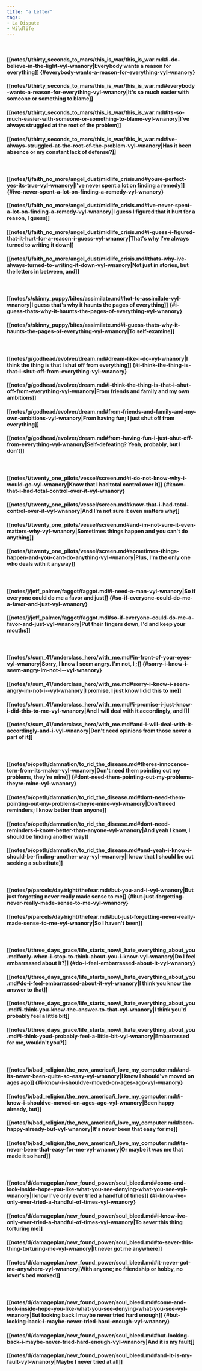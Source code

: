 ```yaml
---
title: "a Letter"
tags:
- La Dispute
- Wildlife
---
```

&nbsp;
#### [[notes/t/thirty_seconds_to_mars/this_is_war/this_is_war.md#i-do-believe-in-the-light-vyl-wnanory|Everybody wants a reason for everything]] {#everybody-wants-a-reason-for-everything-vyl-wnanory}
#### [[notes/t/thirty_seconds_to_mars/this_is_war/this_is_war.md#everybody-wants-a-reason-for-everything-vyl-wnanory|It's so much easier with someone or something to blame]]
#### [[notes/t/thirty_seconds_to_mars/this_is_war/this_is_war.md#its-so-much-easier-with-someone-or-something-to-blame-vyl-wnanory|I've always struggled at the root of the problem]]
#### [[notes/t/thirty_seconds_to_mars/this_is_war/this_is_war.md#ive-always-struggled-at-the-root-of-the-problem-vyl-wnanory|Has it been absence or my constant lack of defense?]]
&nbsp;
#### [[notes/f/faith_no_more/angel_dust/midlife_crisis.md#youre-perfect-yes-its-true-vyl-wnanory|I've never spent a lot on finding a remedy]] {#ive-never-spent-a-lot-on-finding-a-remedy-vyl-wnanory}
#### [[notes/f/faith_no_more/angel_dust/midlife_crisis.md#ive-never-spent-a-lot-on-finding-a-remedy-vyl-wnanory|I guess I figured that it hurt for a reason, I guess]]
#### [[notes/f/faith_no_more/angel_dust/midlife_crisis.md#i-guess-i-figured-that-it-hurt-for-a-reason-i-guess-vyl-wnanory|That's why I've always turned to writing it down]]
#### [[notes/f/faith_no_more/angel_dust/midlife_crisis.md#thats-why-ive-always-turned-to-writing-it-down-vyl-wnanory|Not just in stories, but the letters in between, and]]
&nbsp;
#### [[notes/s/skinny_puppy/bites/assimilate.md#hot-to-assimilate-vyl-wnanory|I guess that's why it haunts the pages of everything]] {#i-guess-thats-why-it-haunts-the-pages-of-everything-vyl-wnanory}
#### [[notes/s/skinny_puppy/bites/assimilate.md#i-guess-thats-why-it-haunts-the-pages-of-everything-vyl-wnanory|To self-examine]]
&nbsp;
#### [[notes/g/godhead/evolver/dream.md#dream-like-i-do-vyl-wnanory|I think the thing is that I shut off from everything]] {#i-think-the-thing-is-that-i-shut-off-from-everything-vyl-wnanory}
#### [[notes/g/godhead/evolver/dream.md#i-think-the-thing-is-that-i-shut-off-from-everything-vyl-wnanory|From friends and family and my own ambitions]]
#### [[notes/g/godhead/evolver/dream.md#from-friends-and-family-and-my-own-ambitions-vyl-wnanory|From having fun; I just shut off from everything]]
#### [[notes/g/godhead/evolver/dream.md#from-having-fun-i-just-shut-off-from-everything-vyl-wnanory|Self-defeating? Yeah, probably, but I don't]]
&nbsp;
#### [[notes/t/twenty_one_pilots/vessel/screen.md#i-do-not-know-why-i-would-go-vyl-wnanory|Know that I had total control over it]] {#know-that-i-had-total-control-over-it-vyl-wnanory}
#### [[notes/t/twenty_one_pilots/vessel/screen.md#know-that-i-had-total-control-over-it-vyl-wnanory|And I'm not sure it even matters why]]
#### [[notes/t/twenty_one_pilots/vessel/screen.md#and-im-not-sure-it-even-matters-why-vyl-wnanory|Sometimes things happen and you can't do anything]]
#### [[notes/t/twenty_one_pilots/vessel/screen.md#sometimes-things-happen-and-you-cant-do-anything-vyl-wnanory|Plus, I'm the only one who deals with it anyway]]
&nbsp;
#### [[notes/j/jeff_palmer/faggot/faggot.md#i-need-a-man-vyl-wnanory|So if everyone could do me a favor and just]] {#so-if-everyone-could-do-me-a-favor-and-just-vyl-wnanory}
#### [[notes/j/jeff_palmer/faggot/faggot.md#so-if-everyone-could-do-me-a-favor-and-just-vyl-wnanory|Put their fingers down, I'd   and keep your mouths]]
&nbsp;
#### [[notes/s/sum_41/underclass_hero/with_me.md#in-front-of-your-eyes-vyl-wnanory|Sorry, I know I seem angry. I'm not, I ;]] {#sorry-i-know-i-seem-angry-im-not-i--vyl-wnanory}
#### [[notes/s/sum_41/underclass_hero/with_me.md#sorry-i-know-i-seem-angry-im-not-i--vyl-wnanory|I promise, I just know I did this to me]]
#### [[notes/s/sum_41/underclass_hero/with_me.md#i-promise-i-just-know-i-did-this-to-me-vyl-wnanory|And I will deal with it accordingly, and I]]
#### [[notes/s/sum_41/underclass_hero/with_me.md#and-i-will-deal-with-it-accordingly-and-i-vyl-wnanory|Don't need opinions from those never a part of it]]
&nbsp;
#### [[notes/o/opeth/damnation/to_rid_the_disease.md#theres-innocence-torn-from-its-maker-vyl-wnanory|Don't need them pointing out my problems, they're mine]] {#dont-need-them-pointing-out-my-problems-theyre-mine-vyl-wnanory}
#### [[notes/o/opeth/damnation/to_rid_the_disease.md#dont-need-them-pointing-out-my-problems-theyre-mine-vyl-wnanory|Don't need reminders; I know better than anyone]]
#### [[notes/o/opeth/damnation/to_rid_the_disease.md#dont-need-reminders-i-know-better-than-anyone-vyl-wnanory|And yeah I know, I should be finding another way]]
#### [[notes/o/opeth/damnation/to_rid_the_disease.md#and-yeah-i-know-i-should-be-finding-another-way-vyl-wnanory|I know that I should be out seeking a substitute]]
&nbsp;
#### [[notes/p/parcels/day∕night/thefear.md#but-you-and-i-vyl-wnanory|But just forgetting never really made sense to me]] {#but-just-forgetting-never-really-made-sense-to-me-vyl-wnanory}
#### [[notes/p/parcels/day∕night/thefear.md#but-just-forgetting-never-really-made-sense-to-me-vyl-wnanory|So I haven't been]]
&nbsp;
#### [[notes/t/three_days_grace/life_starts_now/i_hate_everything_about_you.md#only-when-i-stop-to-think-about-you-i-know-vyl-wnanory|Do I feel embarrassed about it?]] {#do-i-feel-embarrassed-about-it-vyl-wnanory}
#### [[notes/t/three_days_grace/life_starts_now/i_hate_everything_about_you.md#do-i-feel-embarrassed-about-it-vyl-wnanory|I think you know the answer to that]]
#### [[notes/t/three_days_grace/life_starts_now/i_hate_everything_about_you.md#i-think-you-know-the-answer-to-that-vyl-wnanory|I think you'd probably feel a little bit]]
#### [[notes/t/three_days_grace/life_starts_now/i_hate_everything_about_you.md#i-think-youd-probably-feel-a-little-bit-vyl-wnanory|Embarrassed for me, wouldn't you?]]
&nbsp;
#### [[notes/b/bad_religion/the_new_america/i_love_my_computer.md#and-its-never-been-quite-so-easy-vyl-wnanory|I know I should've moved on ages ago]] {#i-know-i-shouldve-moved-on-ages-ago-vyl-wnanory}
#### [[notes/b/bad_religion/the_new_america/i_love_my_computer.md#i-know-i-shouldve-moved-on-ages-ago-vyl-wnanory|Been happy already, but]]
#### [[notes/b/bad_religion/the_new_america/i_love_my_computer.md#been-happy-already-but-vyl-wnanory|It's never been that easy for me]]
#### [[notes/b/bad_religion/the_new_america/i_love_my_computer.md#its-never-been-that-easy-for-me-vyl-wnanory|Or maybe it was me that made it so hard]]
&nbsp;
#### [[notes/d/damageplan/new_found_power/soul_bleed.md#come-and-look-inside-hope-you-like-what-you-see-denying-what-you-see-vyl-wnanory|I know I've only ever tried a handful of times]] {#i-know-ive-only-ever-tried-a-handful-of-times-vyl-wnanory}
#### [[notes/d/damageplan/new_found_power/soul_bleed.md#i-know-ive-only-ever-tried-a-handful-of-times-vyl-wnanory|To sever this thing torturing me]]
#### [[notes/d/damageplan/new_found_power/soul_bleed.md#to-sever-this-thing-torturing-me-vyl-wnanory|It never got me anywhere]]
#### [[notes/d/damageplan/new_found_power/soul_bleed.md#it-never-got-me-anywhere-vyl-wnanory|With anyone; no friendship or hobby, no lover's bed worked]]
&nbsp;
#### [[notes/d/damageplan/new_found_power/soul_bleed.md#come-and-look-inside-hope-you-like-what-you-see-denying-what-you-see-vyl-wnanory|But looking back I maybe never tried hard enough]] {#but-looking-back-i-maybe-never-tried-hard-enough-vyl-wnanory}
#### [[notes/d/damageplan/new_found_power/soul_bleed.md#but-looking-back-i-maybe-never-tried-hard-enough-vyl-wnanory|And it is my fault]]
#### [[notes/d/damageplan/new_found_power/soul_bleed.md#and-it-is-my-fault-vyl-wnanory|Maybe I never tried at all]]
